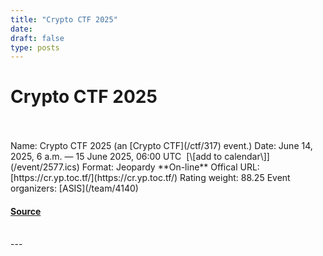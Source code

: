 ```yaml
---
title: "Crypto CTF 2025"
date: 
draft: false
type: posts
---
```

# Crypto CTF 2025

<br/>

<br/>
Name: Crypto CTF 2025 (an [Crypto CTF](/ctf/317) event.)  
Date: June 14, 2025, 6 a.m. — 15 June 2025, 06:00 UTC  [\[add to calendar\]](/event/2577.ics)  
Format: Jeopardy  
**On-line**  
Offical URL: [https://cr.yp.toc.tf/](https://cr.yp.toc.tf/)  
Rating weight: 88.25  
Event organizers: [ASIS](/team/4140)

#### [Source](https://ctftime.org/event/2577)

<br/>
---
